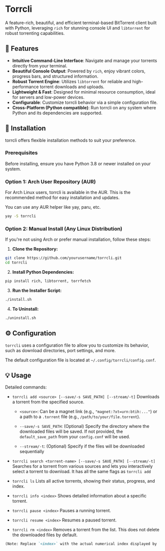 # Torrcli

A feature-rich, beautiful, and efficient terminal-based BitTorrent client built with Python, leveraging `rich` for stunning console UI and `libtorrent` for robust torrenting capabilities.

## 🌟 Features

- **Intuitive Command-Line Interface**: Navigate and manage your torrents directly from your terminal.
- **Beautiful Console Output**: Powered by `rich`, enjoy vibrant colors, progress bars, and structured information.
- **Robust Torrent Engine**: Utilizes `libtorrent` for reliable and high-performance torrent downloads and uploads.
- **Lightweight & Fast**: Designed for minimal resource consumption, ideal for servers and low-power devices.
- **Configurable**: Customize torrcli behavior via a simple configuration file.
- **Cross-Platform (Python compatible)**: Run torrcli on any system where Python and its dependencies are supported.

## 🚀 Installation

torrcli offers flexible installation methods to suit your preference.

### Prerequisites

Before installing, ensure you have Python 3.8 or newer installed on your system.

### Option 1: Arch User Repository (AUR)

For Arch Linux users, torrcli is available in the AUR. This is the recommended method for easy installation and updates.

You can use any AUR helper like yay, paru, etc.
```bash
yay -S torrcli
```

### Option 2: Manual Install (Any Linux Distribution)

If you're not using Arch or prefer manual installation, follow these steps:

1. **Clone the Repository:**
```bash
git clone https://github.com/yourusername/torrcli.git
cd torrcli
```

2. **Install Python Dependencies:**
```bash
pip install rich, libtorrent, torrfetch
```

3. **Run the Installer Script:**
```bash
./install.sh
```

4. **To Uninstall:**
```bash
./uninstall.sh
```

## ⚙️ Configuration

`torrcli` uses a configuration file to allow you to customize its behavior, such as download directories, port settings, and more.

The default configuration file is located at `~/.config/torrcli/config.conf`.

## 💡 Usage

Detailed commands:

- `torrcli add <source> [--save/-s SAVE_PATH] [--stream/-t]`
    Downloads a torrent from the specified source.

    - `<source>`: Can be a magnet link (e.g., `"magnet:?xt=urn:btih:..."`) or a path to a `.torrent` file (e.g., `/path/to/your/file.torrent`).

    - `--save/-s SAVE_PATH`: (Optional) Specify the directory where the downloaded files will be saved. If not provided, the `default_save_path` from your `config.conf` will be used.

    - `--stream/-t`: (Optional) Specify if the files will be downloaded sequentially

- `torrcli search <torrent-name> [--save/-s SAVE_PATH] [--stream/-t]`
    Searches for a torrent from various sources and lets you interactively select a torrent to download.
    It has all the same flags as `torrcli add`

- `torrcli ls`
    Lists all active torrents, showing their status, progress, and index.

- `torrcli info <index>`
    Shows detailed information about a specific torrent.

- `torrcli pause <index>`
    Pauses a running torrent.

- `torrcli resume <index>`
    Resumes a paused torrent.

- `torrcli rm <index>`
    Removes a torrent from the list. This does not delete the downloaded files by default.

```markdown
(Note: Replace `<index>` with the actual numerical index displayed by `torrcli list`)
```